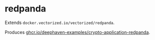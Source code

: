 # redpanda

Extends `docker.vectorized.io/vectorized/redpanda`.

Produces [ghcr.io/deephaven-examples/crypto-application-redpanda](https://github.com/orgs/deephaven-examples/packages/container/package/crypto-application-redpanda).
